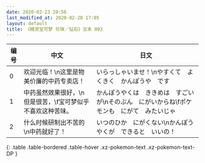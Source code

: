 ```yaml
---
date: 2020-02-23 20:56
last_modified_at: 2020-02-28 17:05
layout: default
title: 《精灵宝可梦 珍珠／钻石》文本 093
---
```

| 编号 | 中文 | 日文 |
| ---- | ---- | ---- |
| 0 | 欢迎光临！\n这里是物美价廉的中药专卖店！ | いらっしゃいませ！\nやすくて　よくきく　かんぽうや　です |
| 1 | 中药虽然效果很好，\n但是很苦，\f宝可梦似乎不喜欢这种苦味。 | かんぽうやくは　ききめは　すごいが\nそのぶん　にがいからね\fポケモンも　にがて　みたいじゃ |
| 2 | 什么时候研制出不苦的\n中药就好了！ | いつのひか　にがくない\nかんぽうやくが　できると　いいの！ |
{: .table .table-bordered .table-hover .xz-pokemon-text .xz-pokemon-text-DP }